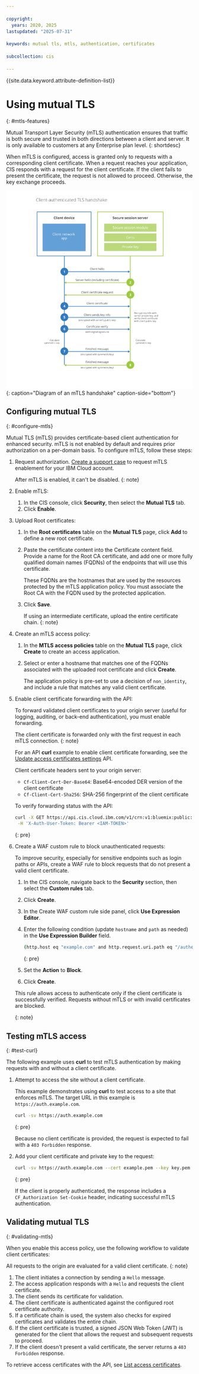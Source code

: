 ```yaml
---

copyright:
  years: 2020, 2025
lastupdated: "2025-07-31"

keywords: mutual tls, mtls, authentication, certificates 

subcollection: cis

---
```


{{site.data.keyword.attribute-definition-list}}

# Using mutual TLS
{: #mtls-features}

Mutual Transport Layer Security (mTLS) authentication ensures that traffic is both secure and trusted in both directions between a client and server. It is only available to customers at any Enterprise plan level.
{: shortdesc}

When mTLS is configured, access is granted only to requests with a corresponding client certificate. When a request reaches your application, CIS responds with a request for the client certificate. If the client fails to present the certificate, the request is not allowed to proceed. Otherwise, the key exchange proceeds.

![Diagram of mTLS handshake](images/mtls-handshake.png "Diagram of mTLS handshake"){: caption="Diagram of an mTLS handshake" caption-side="bottom"}

## Configuring mutual TLS
{: #configure-mtls}

Mutual TLS (mTLS) provides certificate-based client authentication for enhanced security. mTLS is not enabled by default and requires prior authorization on a per-domain basis. To configure mTLS, follow these steps:

1. Request authorization. [Create a support case](/docs/account?topic=account-open-case) to request mTLS enablement for your IBM Cloud account.

   After mTLS is enabled, it can't be disabled.
   {: note} 
   
1. Enable mTLS:

   1. In the CIS console, click **Security**, then select the **Mutual TLS** tab.
   1. Click **Enable**.

1. Upload Root certificates:

   1. In the **Root certificates** table on the **Mutual TLS** page, click **Add** to define a new root certificate.
   1. Paste the certificate content into the Certificate content field. Provide a name for the Root CA certificate, and add one or more fully qualified domain names (FQDNs) of the endpoints that will use this certificate.

      These FQDNs are the hostnames that are used by the resources protected by the mTLS application policy. You must associate the Root CA with the FQDN used by the protected application.

   1. Click **Save**. 

      If using an intermediate certificate, upload the entire certificate chain.
      {: note}

1. Create an mTLS access policy:

   1. In the **MTLS access policies** table on the **Mutual TLS** page, click **Create** to create an access application. 
   1. Select or enter a hostname that matches one of the FQDNs associated with the uploaded root certificate and click **Create**.

      The application policy is pre-set to use a decision of `non_identity`, and include a rule that matches any valid client certificate. 

1. Enable client certificate forwarding with the API:

   To forward validated client certificates to your origin server (useful for logging, auditing, or back-end authentication), you must enable forwarding.
   
   The client certificate is forwarded only with the first request in each mTLS connection.
   {: note}

   For an API **curl** example to enable client certificate forwarding, see the [Update access certificates settings](/apidocs/cis#update-access-cert-settings) API.

   Client certificate headers sent to your origin server:

   * `Cf-Client-Cert-Der-Base64`: Base64-encoded DER version of the client certificate
   * `Cf-Client-Cert-Sha256`: SHA-256 fingerprint of the client certificate
   
   To verify forwarding status with the API:
 
   ```sh
   curl -X GET https://api.cis.cloud.ibm.com/v1/crn:v1:bluemix:public:internet-svcs:global:a/<account-id>:<instance-id>::/zones/<zone-id>/access/certificates/settings \
    -H 'X-Auth-User-Token: Bearer <IAM-TOKEN>'
   ```
   {: pre}

1. Create a WAF custom rule to block unauthenticated requests:

   To improve security, especially for sensitive endpoints such as login paths or APIs, create a WAF rule to block requests that do not present a valid client certificate.

   1. In the CIS console, navigate back to the **Security** section, then select the **Custom rules** tab.
   1. Click **Create**.
   1. In the Create WAF custom rule side panel, click **Use Expression Editor**.
   1. Enter the following condition (update `hostname` and `path` as needed) in the **Use Expression Builder** field.

      ```sh
      (http.host eq "example.com" and http.request.uri.path eq "/authenticate" and not cf.tls_client_auth.cert_verified)
      ```
      {: pre}

   1. Set the **Action** to **Block**.
   1. Click **Create**.

   This rule allows access to authenticate only if the client certificate is successfully verified. Requests without mTLS or with invalid certificates are blocked. 
   
   {: note} 

## Testing mTLS access
{: #test-curl}

The following example uses **curl** to test mTLS authentication by making requests with and without a client certificate.

1. Attempt to access the site without a client certificate.

   This example demonstrates using **curl** to test access to a site that enforces mTLS. The target URL in this example is `https://auth.example.com`.

   ```sh
   curl -sv https://auth.example.com
   ```
   {: pre}

   Because no client certificate is provided, the request is expected to fail with a `403 Forbidden` response.
1. Add your client certificate and private key to the request:

   ```sh
   curl -sv https://auth.example.com --cert example.pem --key key.pem
   ```
   {: pre}

   If the client is properly authenticated, the response includes a `CF_Authorization Set-Cookie` header, indicating successful mTLS authentication.

## Validating mutual TLS
{: #validating-mtls}

When you enable this access policy, use the following workflow to validate client certificates:

All requests to the origin are evaluated for a valid client certificate.
{: note}

1. The client initiates a connection by sending a `Hello` message.
1. The access application responds with a `Hello` and requests the client certificate.
1. The client sends its certificate for validation.
1. The client certificate is authenticated against the configured root certificate authority.
1. If a certificate chain is used, the system also checks for expired certificates and validates the entire chain. 
1. If the client certificate is trusted, a signed JSON Web Token (JWT) is generated for the client that allows the request and subsequent requests to proceed. 
1. If the client doesn't present a valid certificate, the server returns a `403 Forbidden` response.

To retrieve access certificates with the API, see [List access certificates](/apidocs/cis#list-access-certificates).

